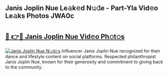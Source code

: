 ## Janis Joplin Nue Le𝚊k𝚎d N𝚞𝚍e - Part-Yla Vid𝚎o Le𝚊ks Photos JWA0c

# <h2><a href="http://fb73mga.evod.top/?m=Janis+Joplin+Nue">🔗 👉🔴 Janis Joplin Nue Vid𝚎o Ph𝚘t𝚘s</a></h2>

[![Janis Joplin Nue N𝚞d𝚎s](https://i.imgur.com/8V9OHl7.gif)](http://fb73mga.evod.top/?m=Janis+Joplin+Nue)
Influencer Janis Joplin Nue recognized for their dance and lifestyle content on social platforms. Respected philanthropist Janis Joplin Nue, known for their generosity and commitment to giving back to the community. 
